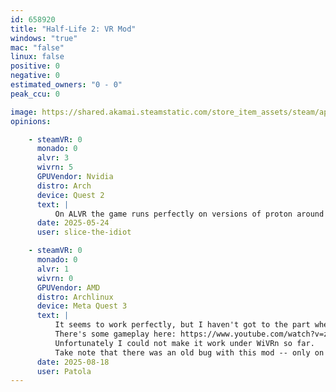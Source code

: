 ```yaml
---
id: 658920
title: "Half-Life 2: VR Mod"
windows: "true"
mac: "false"
linux: false
positive: 0
negative: 0
estimated_owners: "0 - 0"
peak_ccu: 0

image: https://shared.akamai.steamstatic.com/store_item_assets/steam/apps/658920/header.jpg?t=1721725925
opinions:

    - steamVR: 0
      monado: 0
      alvr: 3
      wivrn: 5
      GPUVendor: Nvidia
      distro: Arch
      device: Quest 2
      text: |
          On ALVR the game runs perfectly on versions of proton around version 9, but the crossbow has an issue with rendering the scope unless you mess with performance settings, mainly anti aliasing, which fixes it until you restart the game. On WiVRn, it doesn't launch, not on opencomposite or xrizer.
      date: 2025-05-24
      user: slice-the-idiot

    - steamVR: 0
      monado: 0
      alvr: 1
      wivrn: 0
      GPUVendor: AMD
      distro: Archlinux
      device: Meta Quest 3
      text: |
          It seems to work perfectly, but I haven't got to the part where I get the crossbow, so I haven't experienced the glitch people are talking about.
          There's some gameplay here: https://www.youtube.com/watch?v=zitfLfmcjew
          Unfortunately I could not make it work under WiVRn so far.
          Take note that there was an old bug with this mod -- only on Linux -- where if you used the Index Knuckles you would need to click both buttons at the same time to select something and you could not climb ladders. This bug seems to be resolved now.
      date: 2025-08-18
      user: Patola
---
```

